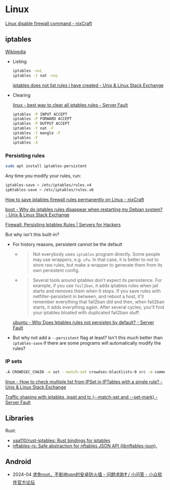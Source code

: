 # Linux
[Linux disable firewall command - nixCraft](https://www.cyberciti.biz/faq/linux-disable-firewall-command/)

## iptables
[Wikipedia](https://en.wikipedia.org/wiki/Iptables)

- Listing

  ```sh
  iptables -nvL
  iptables -t nat -nvL
  ```
  [iptables does not list rules i have created - Unix & Linux Stack Exchange](https://unix.stackexchange.com/questions/1879/iptables-does-not-list-rules-i-have-created)

- Clearing

  [linux - best way to clear all iptables rules - Server Fault](https://serverfault.com/questions/200635/best-way-to-clear-all-iptables-rules)
  ```sh
  iptables -P INPUT ACCEPT
  iptables -P FORWARD ACCEPT
  iptables -P OUTPUT ACCEPT
  iptables -t nat -F
  iptables -t mangle -F
  iptables -F
  iptables -X
  ```

### Persisting rules
```sh
sudo apt install iptables-persistent
```
Any time you modify your rules, run:
```sh
iptables-save > /etc/iptables/rules.v4
ip6tables-save > /etc/iptables/rules.v6
```

[How to save iptables firewall rules permanently on Linux - nixCraft](https://www.cyberciti.biz/faq/how-to-save-iptables-firewall-rules-permanently-on-linux/)

[boot - Why do iptables rules disappear when restarting my Debian system? - Unix & Linux Stack Exchange](https://unix.stackexchange.com/questions/52376/why-do-iptables-rules-disappear-when-restarting-my-debian-system)

[Firewall: Persisting Iptables Rules | Servers for Hackers](https://serversforhackers.com/c/firewall-persisting-iptables-rules)

But why isn't this built-in?
- For history reasons, persistent cannot be the default
  - > Not everybody uses `iptables` program directly. Some people may use wrappers, e.g. `ufw`. In that case, it is better to not to store raw rules, but make a wrapper to generate them from its own persistent config.
  - > Several tools around iptables don't expect its persistence. For example, if you use `fail2ban`, it adds iptables rules when jail starts and removes them when it stops. If you save rules with netfilter-persistent in between, and reboot a host, it'll remember everything that fail2ban did and then, when fail2ban starts, it adds everything again. After several cycles, you'll find your iptables bloated with duplicated fail2ban stuff.

  [ubuntu - Why Does Iptables rules not persisten by default? - Server Fault](https://serverfault.com/questions/1103763/why-does-iptables-rules-not-persisten-by-default)

- But why not add a `--persistent` flag at least? Isn't this much better than `iptables-save` if there are some programs will automatically modify the rules?

### IP sets
```sh
-A CROWDSEC_CHAIN -m set --match-set crowdsec-blacklists-0 src -m comment --comment "CrowdSec: CAPI" -j DROP
```

[linux - How to check multiple list from IPSet in IPTables with a single rule? - Unix & Linux Stack Exchange](https://unix.stackexchange.com/questions/511814/how-to-check-multiple-list-from-ipset-in-iptables-with-a-single-rule)

[Traffic shaping with iptables, ipset and tc (--match-set and --set-mark) - Server Fault](https://serverfault.com/questions/845949/traffic-shaping-with-iptables-ipset-and-tc-match-set-and-set-mark)

## Libraries
Rust:
- [yaa110/rust-iptables: Rust bindings for iptables](https://github.com/yaa110/rust-iptables)
- [nftables-rs: Safe abstraction for nftables JSON API (libnftables-json).](https://github.com/namib-project/nftables-rs)

## Android
- 2024-04 [求免root，不影响vpn的安卓防火墙 - 问题求助❓ / 小问答 - 小众软件官方论坛](https://meta.appinn.net/t/topic/55026)